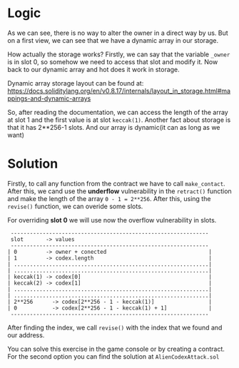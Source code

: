 # Logic

As we can see, there is no way to alter the owner in a direct way by us. But on a first view, we can see that we have a dynamic array in our storage. 

How actually the storage works?
Firstly, we can say that the variable `_owner` is in slot 0, so somehow we need to access that slot and modify it. Now back to our dynamic array and hot does it work in storage. 

Dynamic array storage layout can be found at: https://docs.soliditylang.org/en/v0.8.17/internals/layout_in_storage.html#mappings-and-dynamic-arrays

So, after reading the documentation, we can access the length of the array at slot 1 and the first value is at slot `keccak(1)`. Another fact about storage is that it has 2**256-1 slots. And our array is dynamic(it can as long as we want)

# Solution
Firstly, to call any function from the contract we have to call `make_contact`. After this, we cand use the **underflow** vulnerability in the `retract()` function and make the length of the array `0 - 1 = 2**256`. After this, using the `revise()` function, we can overide some slots. 

For overriding **slot 0** we will use now the overflow vulnerability in slots.
```
 --------------------------------------------------------------
 slot       -> values
 --------------------------------------------------------------
| 0         -> owner + conected                                |
| 1         -> codex.length                                    |
| .............................................................|
| .............................................................|
| keccak(1) -> codex[0]                                        |
| keccak(2) -> codex[1]                                        |
| .............................................................|
| .............................................................|
| 2**256      -> codex[2**256 - 1 - keccak(1)]                 |
| 0           -> codex[2**256 - 1 - keccak(1) + 1]             |
 --------------------------------------------------------------
```

After finding the index, we call `revise()` with the index that we found and our address.

You can solve this exercise in the game console or by creating a contract. For the second option you can find the solution at `AlienCodexAttack.sol`
